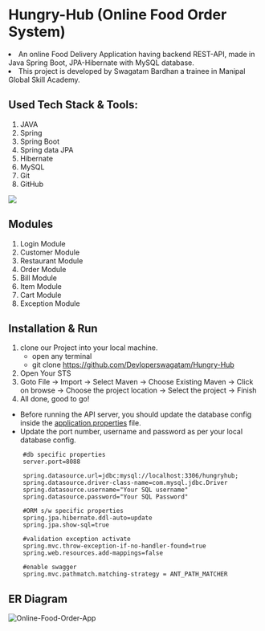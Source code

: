 # Hungry-Hub (Online Food Order System)


<li>An online Food Delivery Application having backend REST-API, made in Java Spring Boot, JPA-Hibernate with MySQL database.
<li> This project is developed by Swagatam Bardhan a trainee in Manipal Global Skill Academy.
 
 
## Used Tech Stack & Tools:
1. JAVA
2. Spring
3. Spring Boot
4. Spring data JPA
5. Hibernate
6. MySQL
7. Git
8. GitHub

[![](https://skillicons.dev/icons?i=java,spring,hibernate,mysql,git,github)]()

## Modules
1. Login Module
2. Customer Module
3. Restaurant Module
4. Order Module
5. Bill Module
6. Item Module
7. Cart Module
8. Exception Module

## Installation & Run

1. clone our Project into your local machine.
      - open any terminal
      - git clone https://github.com/Devloperswagatam/Hungry-Hub
2. Open Your STS
3. Goto File -> Import -> Select Maven -> Choose Existing Maven -> Click on browse -> Choose the project location -> Select the project -> Finish
4. All done, good to go!

* Before running the API server, you should update the database config inside the [application.properties](https://github.com/Devloperswagatam/Hungry-Hub/blob/main/src/main/resources/application.properties) file. 
* Update the port number, username and password as per your local database config.

```
    #db specific properties
    server.port=8088
    
    spring.datasource.url=jdbc:mysql://localhost:3306/hungryhub;
    spring.datasource.driver-class-name=com.mysql.jdbc.Driver
    spring.datasource.username="Your SQL username"
    spring.datasource.password="Your SQL Password"
    
    #ORM s/w specific properties
    spring.jpa.hibernate.ddl-auto=update
    spring.jpa.show-sql=true
    
    #validation exception activate
    spring.mvc.throw-exception-if-no-handler-found=true
    spring.web.resources.add-mappings=false
    
    #enable swagger
    spring.mvc.pathmatch.matching-strategy = ANT_PATH_MATCHER

```

## ER Diagram
![Online-Food-Order-App](https://user-images.githubusercontent.com/76105799/203701190-7211e27e-4afa-4110-af11-375a538fd17d.png)
